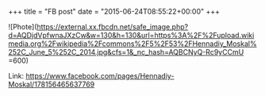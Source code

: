 +++
title = "FB post"
date = "2015-06-24T08:55:22+00:00"
+++



![Phote](https://external.xx.fbcdn.net/safe_image.php?d=AQDjdVpfwnaJXzCw&w=130&h=130&url=https%3A%2F%2Fupload.wikimedia.org%2Fwikipedia%2Fcommons%2F5%2F53%2FHennadiy_Moskal%252C_June_5%252C_2014.jpg&cfs=1&_nc_hash=AQBCNyQ-Rc9yCCmU =600)


Link: https://www.facebook.com/pages/Hennadiy-Moskal/178156465637769

